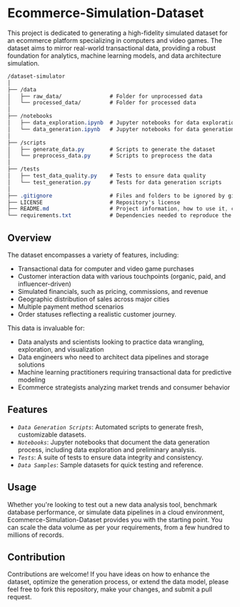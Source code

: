 # Ecommerce-Simulation-Dataset
This project is dedicated to generating a high-fidelity simulated dataset for an ecommerce platform specializing in computers and video games. The dataset aims to mirror real-world transactional data, providing a robust foundation for analytics, machine learning models, and data architecture simulation.

```css
/dataset-simulator
│
├── /data
│   ├── raw_data/               # Folder for unprocessed data
│   └── processed_data/         # Folder for processed data
│
├── /notebooks
│   ├── data_exploration.ipynb  # Jupyter notebooks for data exploration
│   └── data_generation.ipynb   # Jupyter notebooks for data generation
│
├── /scripts
│   ├── generate_data.py        # Scripts to generate the dataset
│   └── preprocess_data.py      # Scripts to preprocess the data
│
├── /tests
│   ├── test_data_quality.py    # Tests to ensure data quality
│   └── test_generation.py      # Tests for data generation scripts
│
├── .gitignore                  # Files and folders to be ignored by git
├── LICENSE                     # Repository's license
├── README.md                   # Project information, how to use it, contribute, etc.
└── requirements.txt            # Dependencies needed to reproduce the environment
```

## Overview
The dataset encompasses a variety of features, including:

- Transactional data for computer and video game purchases
- Customer interaction data with various touchpoints (organic, paid, and influencer-driven)
- Simulated financials, such as pricing, commissions, and revenue
- Geographic distribution of sales across major cities
- Multiple payment method scenarios
- Order statuses reflecting a realistic customer journey.

This data is invaluable for:

- Data analysts and scientists looking to practice data wrangling, exploration, and visualization
- Data engineers who need to architect data pipelines and storage solutions
- Machine learning practitioners requiring transactional data for predictive modeling
- Ecommerce strategists analyzing market trends and consumer behavior


## Features
- *`Data Generation Scripts`*: Automated scripts to generate fresh, customizable datasets.
- *`Notebooks`*: Jupyter notebooks that document the data generation process, including data exploration and preliminary analysis.
- *`Tests`*: A suite of tests to ensure data integrity and consistency.
- *`Data Samples`*: Sample datasets for quick testing and reference.

## Usage
Whether you're looking to test out a new data analysis tool, benchmark database performance, or simulate data pipelines in a cloud environment, Ecommerce-Simulation-Dataset provides you with the starting point. You can scale the data volume as per your requirements, from a few hundred to millions of records.

## Contribution
Contributions are welcome! If you have ideas on how to enhance the dataset, optimize the generation process, or extend the data model, please feel free to fork this repository, make your changes, and submit a pull request.



